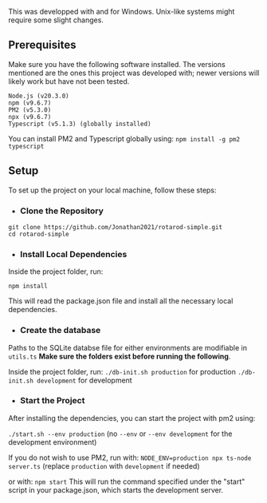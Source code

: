 This was developped with and for Windows. Unix-like systems might require some slight changes.

## Prerequisites

Make sure you have the following software installed. The versions mentioned are the ones this project was developed with; newer versions will likely work but have not been tested.

    Node.js (v20.3.0)
    npm (v9.6.7)
    PM2 (v5.3.0)
    npx (v9.6.7)
    Typescript (v5.1.3) (globally installed)

You can install PM2 and Typescript globally using:
`npm install -g pm2 typescript`

## Setup

To set up the project on your local machine, follow these steps:

- ### Clone the Repository

```
git clone https://github.com/Jonathan2021/rotarod-simple.git
cd rotarod-simple
```

- ### Install Local Dependencies

Inside the project folder, run:

`npm install`

This will read the package.json file and install all the necessary local dependencies.

- ### Create the database

Paths to the SQLite databse file for either environments are modifiable in `utils.ts`
**Make sure the folders exist before running the following**.

Inside the project folder, run:
`./db-init.sh production` for production
`./db-init.sh development` for development



- ### Start the Project

After installing the dependencies, you can start the project with pm2 using:

`./start.sh --env production` (no `--env` or `--env development` for the development environment)

If you do not wish to use PM2, run with:
`NODE_ENV=production npx ts-node server.ts` (replace `production` with `development` if needed)

or with:
`npm start` This will run the command specified under the "start" script in your package.json, which starts the development server.
